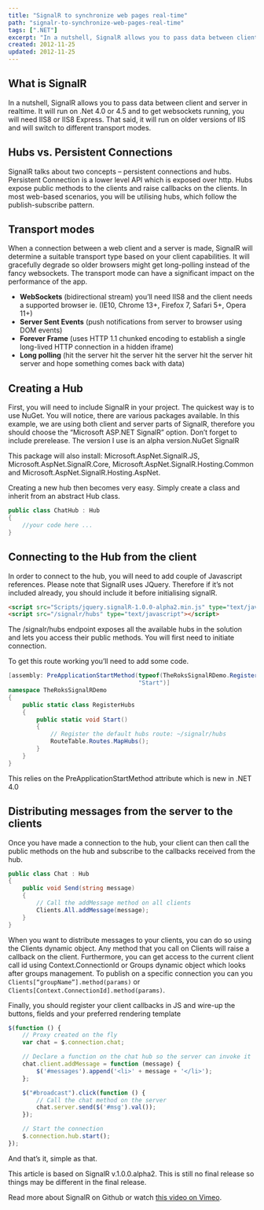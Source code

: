 ```yaml
---
title: "SignalR to synchronize web pages real-time"
path: "signalr-to-synchronize-web-pages-real-time"
tags: [".NET"]
excerpt: "In a nutshell, SignalR allows you to pass data between client and server in realtime. It will run on .Net 4.0 or 4.5 and to get websockets running, you will need IIS8 or IIS8 Express. That said, it will run on older versions of IIS and will switch to different transport modes."
created: 2012-11-25
updated: 2012-11-25
---
```


## What is SignalR

In a nutshell, SignalR allows you to pass data between client and server in realtime. It will run on .Net 4.0 or 4.5 and to get websockets running, you will need IIS8 or IIS8 Express. That said, it will run on older versions of IIS and will switch to different transport modes.

## Hubs vs. Persistent Connections

SignalR talks about two concepts – persistent connections and hubs. Persistent Connection is a lower level API which is exposed over http. Hubs expose public methods to the clients and raise callbacks on the clients. In most web-based scenarios, you will be utilising hubs, which follow the publish-subscribe pattern.

## Transport modes

When a connection between a web client and a server is made, SignalR will determine a suitable transport type based on your client capabilities. It will gracefully degrade so older browsers might get long-polling instead of the fancy websockets. The transport mode can have a significant impact on the performance of the app.

* **WebSockets** (bidirectional stream) you’ll need IIS8 and the client needs a supported browser ie. (IE10, Chrome 13+, Firefox 7, Safari 5+, Opera 11+)
* **Server Sent Events** (push notifications from server to browser using DOM events)
* **Forever Frame** (uses HTTP 1.1 chunked encoding to establish a single long-lived HTTP connection in a hidden iframe)
* **Long polling** (hit the server hit the server hit the server hit the server hit server and hope something comes back with data)

## Creating a Hub

First, you will need to include SignalR in your project. The quickest way is to use NuGet. You will notice, there are various packages available. In this example, we are using both client and server parts of SignalR, therefore you should choose the “Microsoft ASP.NET SignalR” option. Don’t forget to include prerelease. The version I use is an alpha version.NuGet SignalR

This package will also install: Microsoft.AspNet.SignalR.JS, Microsoft.AspNet.SignalR.Core, Microsoft.AspNet.SignalR.Hosting.Common and Microsoft.AspNet.SignalR.Hosting.AspNet.

Creating a new hub then becomes very easy. Simply create a class and inherit from an abstract Hub class.

```csharp
public class ChatHub : Hub
{
    //your code here ...
}
```

## Connecting to the Hub from the client

In order to connect to the hub, you will need to add couple of Javascript references. Please note that SignalR uses JQuery. Therefore if it’s not included already, you should include it before initialising signalR.

```html
<script src="Scripts/jquery.signalR-1.0.0-alpha2.min.js" type="text/javascript"></script>  
<script src="/signalr/hubs" type="text/javascript"></script>
```

The /signalr/hubs endpoint exposes all the available hubs in the solution and lets you access their public methods. You will first need to initiate connection.

To get this route working you’ll need to add some code.

```csharp
[assembly: PreApplicationStartMethod(typeof(TheRoksSignalRDemo.RegisterHubs), 
                                     "Start")]
namespace TheRoksSignalRDemo
{
    public static class RegisterHubs
    {
        public static void Start()
        {
            // Register the default hubs route: ~/signalr/hubs
            RouteTable.Routes.MapHubs();            
        }
    }
}
```

This relies on the PreApplicationStartMethod attribute which is new in .NET 4.0

## Distributing messages from the server to the clients

Once you have made a connection to the hub, your client can then call the public methods on the hub and subscribe to the callbacks received from the hub.

```csharp
public class Chat : Hub
{
    public void Send(string message)
    {
        // Call the addMessage method on all clients            
        Clients.All.addMessage(message);
    }
}
```

When you want to distribute messages to your clients, you can do so using the Clients dynamic object. Any method that you call on Clients will raise a callback on the client. Furthermore, you can get access to the current client call id using Context.ConnectionId or Groups dynamic object which looks after groups management. To publish on a specific connection you can you `Clients[“groupName”].method(params)` or `Clients[Context.ConnectionId].method(params)`.

Finally, you should register your client callbacks in JS and wire-up the buttons, fields and your preferred rendering template

```js
$(function () {
    // Proxy created on the fly          
    var chat = $.connection.chat;

    // Declare a function on the chat hub so the server can invoke it          
    chat.client.addMessage = function (message) {
        $('#messages').append('<li>' + message + '</li>');
    };

    $("#broadcast").click(function () {
        // Call the chat method on the server
        chat.server.send($('#msg').val());
    });

    // Start the connection
    $.connection.hub.start();
});
```

And that’s it, simple as that.

This article is based on SignalR v.1.0.0.alpha2. This is still no final release so things may be different in the final release.

Read more about SignalR on Github or watch [this video on Vimeo](http://vimeo.com/43659069).
